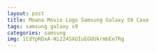 ```yaml
---
layout: post
title: Moana Movie Logo Samsung Galaxy S9 Case
tags: samsung galaxy s9
categories: samsung
img: 1CdYpRDxA-Ni224SXUIuEGUUkrmbEe7Rg
---
```


